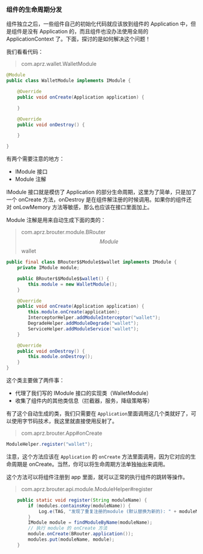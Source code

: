 ### 组件的生命周期分发

组件独立之后，一些组件自己的初始化代码就应该放到组件的 Application 中，但是组件是没有 Application 的，而且组件也没办法使用全局的 ApplicationContext 了。下面，探讨的是如何解决这个问题！



我们看看代码：

> com.aprz.wallet.WalletModule

```java
@Module
public class WalletModule implements IModule {

    @Override
    public void onCreate(Application application) {

    }

    @Override
    public void onDestroy() {

    }

}
```

有两个需要注意的地方：

- IModule 接口
- Module 注解

IModule 接口就是模仿了 Application 的部分生命周期，这里为了简单，只是加了一个 onCreate 方法，onDestroy 是在组件解注册的时候调用。如果你的组件还对 onLowMemory 方法等敏感，那么也应该在接口里面加上。



Module 注解是用来自动生成下面的类的：

> com.aprz.brouter.module.BRouter$$Module$$wallet

```java
public final class BRouter$$Module$$wallet implements IModule {
    private IModule module;

    public BRouter$$Module$$wallet() {
        this.module = new WalletModule();
    }

    @Override
    public void onCreate(Application application) {
        this.module.onCreate(application);
        InterceptorHelper.addModuleInterceptor("wallet");
        DegradeHelper.addModuleDegrade("wallet");
        ServiceHelper.addModuleService("wallet");
    }

    @Override
    public void onDestroy() {
        this.module.onDestroy();
    }
}
```

这个类主要做了两件事：

- 代理了我们写的 IModule 接口的实现类（WalletModule）
- 收集了组件内的其他类信息（拦截器，服务，降级策略等）



有了这个自动生成的类，我们只需要在 `Application`里面调用这几个类就好了，可以使用字节码技术，我这里就直接使用反射了。

> com.aprz.brouter.App#onCreate

```java
ModuleHelper.register("wallet");
```

注意，这个方法应该在 `Application` 的 `onCreate` 方法里面调用，因为它对应的生命周期是 onCreate。当然，你可以将生命周期方法单独抽出来调用。

这个方法可以将组件注册到 app 里面，就可以正常的执行组件的跳转等操作。

> com.aprz.brouter.api.module.ModuleHelper#register

```java
    public static void register(String moduleName) {
        if (modules.containsKey(moduleName)) {
            Log.e(TAG, "发现了重复注册的module (默认替换为新的): " + moduleName);
        }
        IModule module = findModuleByName(moduleName);
        // 执行 module 的 onCreate 方法
        module.onCreate(BRouter.application());
        modules.put(moduleName, module);
    }
```

